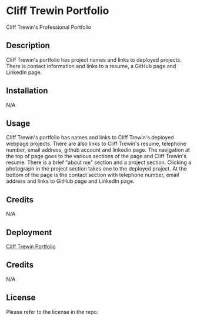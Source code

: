 # Cliff Trewin Portfolio
Cliff Trewin's Professional Portfolio

## Description

Cliff Trewin's portfolio has project names and links to deployed projects. There is contact information and links to 
a resume, a GitHub page and LinkedIn page.

## Installation

N/A

## Usage

Cliff Trewin's portfolio has names and links to Cliff Trewin's deployed webpage projects. There are also links to 
Cliff Trewin's resume, telephone number, email address, github account and linkedin page. The navigation at the
top of page goes to the various sections of the page and Cliff Trewin's resume. There is a brief "about me" section 
and a project section. Clicking  a photograph in the project section takes one to the deployed project. At the
bottom of the page is the contact section with telephone number, email address and links to GitHub page and LinkedIn page.

## Credits

N/A

## Deployment

[Cliff Trewin Portfolio](https://clifftrewin.github.io/Cliff-Trewin-Portfolio/)

## Credits

N/A

## License

Please refer to the license in the repo.

